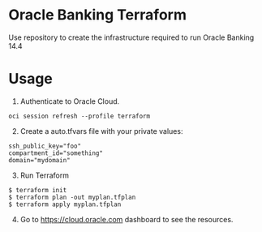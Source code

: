 # Oracle Banking Terraform
Use repository to create the infrastructure required to run Oracle Banking 14.4

# Usage
1. Authenticate to Oracle Cloud.
```
oci session refresh --profile terraform
```
2. Create a auto.tfvars file with your private values:
```
ssh_public_key="foo"
compartment_id="something"
domain="mydomain"
```
3. Run Terraform
```
$ terraform init
$ terraform plan -out myplan.tfplan
$ terraform apply myplan.tfplan
```
4. Go to https://cloud.oracle.com dashboard to see the resources.

